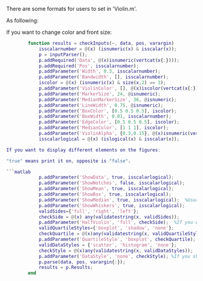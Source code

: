 There are some formats for users to set in 'Violin.m'.

As following:

If you want to change color and front size:

```matlab
        function results = checkInputs(~, data, pos, varargin)
            isscalarnumber = @(x) (isnumeric(x) & isscalar(x));
            p = inputParser();
            p.addRequired('Data', @(x)isnumeric(vertcat(x{:})));
            p.addRequired('Pos', isscalarnumber);
            p.addParameter('Width', 0.3, isscalarnumber);
            p.addParameter('Bandwidth', [], isscalarnumber);
            iscolor = @(x) (isnumeric(x) & size(x,2) == 3);
            p.addParameter('ViolinColor', [], @(x)iscolor(vertcat(x{:})));
            p.addParameter('MarkerSize', 24, @isnumeric);
            p.addParameter('MedianMarkerSize', 36, @isnumeric);
            p.addParameter('LineWidth', 0.75, @isnumeric);
            p.addParameter('BoxColor', [0.5 0.5 0.5], iscolor);
            p.addParameter('BoxWidth', 0.01, isscalarnumber);
            p.addParameter('EdgeColor', [0.5 0.5 0.5], iscolor);
            p.addParameter('MedianColor', [1 1 1], iscolor);
            p.addParameter('ViolinAlpha', {0.3,0.15}, @(x)isnumeric(vertcat(x{:})));
            isscalarlogical = @(x) (islogical(x) & isscalar(x));

If you want to display different elements on the figures:

"true" means print it on, opposite is "false". 

```matlab
            p.addParameter('ShowData', true, isscalarlogical);
            p.addParameter('ShowNotches', false, isscalarlogical);
            p.addParameter('ShowMean', true, isscalarlogical);
            p.addParameter('ShowBox', true, isscalarlogical);
            p.addParameter('ShowMedian', true, isscalarlogical);  %Usually, in the violinplot, it shows the median value with white point. 
            p.addParameter('ShowWhiskers', true, isscalarlogical);
            validSides={'full', 'right', 'left'};
            checkSide = @(x) any(validatestring(x, validSides));
            p.addParameter('HalfViolin', 'full', checkSide);  %If you want to show the violin plot on only half of the figure, you can set it to left or right.
            validQuartileStyles={'boxplot', 'shadow', 'none'};
            checkQuartile = @(x)any(validatestring(x, validQuartileStyles));
            p.addParameter('QuartileStyle', 'boxplot', checkQuartile);
            validDataStyles = {'scatter', 'histogram', 'none'}; 
            checkStyle = @(x)any(validatestring(x, validDataStyles));
            p.addParameter('DataStyle', 'none', checkStyle); %If you show the violin plot on only half of the figure, you can choose a different style for the plot on the other side.
            p.parse(data, pos, varargin{:});
            results = p.Results;
        end
